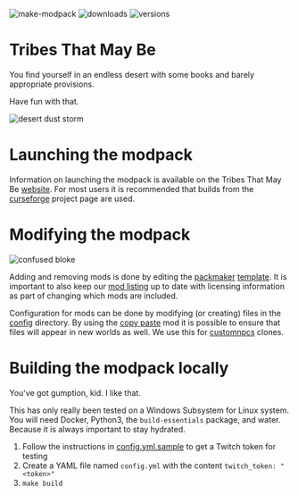 ![make-modpack](https://github.com/tribesthatmaybe/modpack/workflows/make-modpack/badge.svg) ![downloads](http://cf.way2muchnoise.eu/395107.svg) ![versions](http://cf.way2muchnoise.eu/versions/395107.svg)

# Tribes That May Be

You find yourself in an endless desert with some books and barely appropriate provisions.

Have fun with that.

![desert dust storm](https://github.com/tribesthatmaybe/modpack/blob/mainline/images/ttmb_dust.jpg)

# Launching the modpack

Information on launching the modpack is available on the Tribes That May Be [website](https://tribesthatmay.be/pages/playing.html). For most users it is recommended that builds from the [curseforge](https://www.curseforge.com/minecraft/modpacks/tribes-that-may-be) project page are used.

# Modifying the modpack

![confused bloke](https://i.imgur.com/aSqWoNb.png)

Adding and removing mods is done by editing the [packmaker](https://packmaker.readthedocs.io/en/stable/) [template](templates/packmaker.yml.j2). It is important to also keep our [mod listing](blob/mainline/docs/mods.mdb) up to date with licensing information as part of changing which mods are included.

Configuration for mods can be done by modifying (or creating) files in the [config](tree/mainline/src/config) directory. By using the [copy paste](https://www.curseforge.com/minecraft/mc-mods/copy-paste) mod it is possible to ensure that files will appear in new worlds as well. We use this for [customnpcs](http://www.kodevelopment.nl/minecraft/customnpcs) clones.

# Building the modpack locally

You've got gumption, kid. I like that.

This has only really been tested on a Windows Subsystem for Linux system. You will need Docker, Python3, the `build-essentials` package, and water. Because it is always important to stay hydrated.

 1. Follow the instructions in [config.yml.sample](./config.yml.sample) to get a Twitch token for testing
 2. Create a YAML file named `config.yml` with the content `twitch_token: "<token>"`
 3. `make build`
